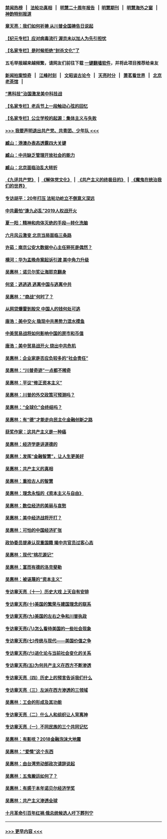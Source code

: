 #### [禁闻热榜](热点新闻.md?=0)  &nbsp;&nbsp;|&nbsp;&nbsp; [法轮功真相](https://github.com/gfw-breaker/truth/blob/master/README.md?=0) &nbsp;&nbsp;|&nbsp;&nbsp; [明慧二十周年报告](https://github.com/gfw-breaker/mh-reports/blob/master/README.md?=0) &nbsp;&nbsp;|&nbsp;&nbsp;[明慧期刊](https://github.com/gfw-breaker/mh-qikan) &nbsp;&nbsp;|&nbsp;&nbsp; [明慧海外之窗](https://github.com/gfw-breaker/mh-news/blob/master/README.md?=0) &nbsp;&nbsp;|&nbsp;&nbsp; [神韵特别报道](https://github.com/gfw-breaker/mh-news/blob/master/shenyun.md?=0)
#### [章天亮：我们如何祈祷 从川普全国祷告日说起](../pages/nsc423/n11944627.md?t=03190903) 
#### [【纪元专栏】应对病毒流行 渥京未以加人为先引担忧](../pages/nsc423/n11875714.md?t=03190903) 
#### [【名家专栏】是时候拒绝“封杀文化”了](../pages/nsc423/n11814093.md?t=03190903) 
#### 五毛举报越来越频繁，请网友们前往下载 [一键翻墙软件](https://github.com/gfw-breaker/ssr-accounts)，并将此项目推荐给亲友
#### [新闻拍案惊奇](https://github.com/gfw-breaker/banned-news/blob/master/pages/link4.md) &nbsp;&nbsp;|&nbsp;&nbsp; [江峰时刻](https://github.com/gfw-breaker/banned-news/blob/master/pages/link4.md) &nbsp;&nbsp;|&nbsp;&nbsp; [文昭谈古论今](https://github.com/gfw-breaker/banned-news/blob/master/pages/link4.md) &nbsp;&nbsp;|&nbsp;&nbsp; [天亮时分](https://github.com/gfw-breaker/banned-news/blob/master/pages/link4.md) &nbsp;&nbsp;|&nbsp;&nbsp; [萧茗看世界](https://github.com/gfw-breaker/banned-news/blob/master/pages/link4.md) &nbsp;&nbsp;|&nbsp;&nbsp; [北京老茶馆](https://github.com/gfw-breaker/banned-news/blob/master/pages/link4.md) &nbsp;&nbsp;|&nbsp;&nbsp; 
#### [“黑科技”治国激发美中科技战](../pages/nsc423/n11638056.md?t=03190903) 
#### [【名家专栏】老兵节上一段触动心弦的回忆](../pages/nsc423/n11646016.md?t=03190903) 
#### [【名家专栏】公立学校的起源：集体主义与失败](../pages/nsc423/n11601833.md?t=03190903) 
#### [>>> 我要声明退出共产党、共青团、少年队 <<<](https://github.com/begood0513/goodnews/blob/master/quit/letter.md) 
#### [臧山：港澳办表态透露四大关键](../pages/nsc423/n11421628.md?t=03190903) 
#### [臧山：中共缺乏管理开放社会的能力](../pages/nsc423/n11407457.md?t=03190903) 
#### [臧山：北京面临治乱大转折](../pages/nsc423/n11406895.md?t=03190903) 
#### [《九评共产党》](https://github.com/begood0513/9ping.md/blob/master/README.md) &nbsp;|&nbsp; [《解体党文化》](../../../../jtdwh.md/blob/master/README.md)  &nbsp;|&nbsp; [《共产主义的终极目的》](../../../../gczydzjmd.md/blob/master/README.md) &nbsp;|&nbsp; [《魔鬼在统治我们的世界》](../../../../mgztzwmdsj.md/blob/master/README.md) 
#### [专访胡平：20年打压 法轮功屹立不倒意义深远](../pages/nsc423/n11398800.md?t=03190903) 
#### [中共最怕“逢九必乱”2019人权战开火](../pages/nsc423/n11385248.md?t=03190903) 
#### [夏一阳：精神和肉体灭绝的手段—转化洗脑](../pages/nsc423/n11368250.md?t=03190903) 
#### [六月风云激变 北京当局面临三条路](../pages/nsc423/n11313668.md?t=03190903) 
#### [许茹：南京公安大数据中心主任猝死是偶然？](../pages/nsc423/n11064744.md?t=03190903) 
#### [横河：华为孟晚舟案起诉引渡 美中角力升级](../pages/nsc423/n11027230.md?t=03190903) 
#### [吴惠林：诺贝尔奖让海耶克翻身](../pages/nsc423/n10890049.md?t=03190903) 
#### [何坚：逃逃逃 逃离中国与逃离中共](../pages/nsc423/n10592891.md?t=03190903) 
#### [吴惠林：“商战”何时了？](../pages/nsc423/n10573558.md?t=03190903) 
#### [从网贷爆雷到股灾 中国人的钱何处可逃](../pages/nsc423/n10572800.md?t=03190903) 
#### [唐浩：美中交火 隐现中共黑势力混水摸鱼](../pages/nsc423/n10544040.md?t=03190903) 
#### [中美贸易战将如何影响中国的房市和币值](../pages/nsc423/n10543697.md?t=03190903) 
#### [唐浩：美中贸易战开火 烧出中共危机](../pages/nsc423/n10540126.md?t=03190903) 
#### [吴惠林：企业家是否应负较多的“社会责任”](../pages/nsc423/n10535022.md?t=03190903) 
#### [吴惠林：“川普奇迹”一点都不稀奇](../pages/nsc423/n10512808.md?t=03190903) 
#### [吴惠林：平议“修正资本主义”](../pages/nsc423/n10495724.md?t=03190903) 
#### [吴惠林：川普的外交政策可预测吗？](../pages/nsc423/n10462387.md?t=03190903) 
#### [吴惠林：“全球化”会终结吗？](../pages/nsc423/n10452838.md?t=03190903) 
#### [吴惠林：有“德”才能走向民主化金融创新之路](../pages/nsc423/n10432292.md?t=03190903) 
#### [获奖作家：这共产主义是一种癌](../pages/nsc423/n10431541.md?t=03190903) 
#### [吴惠林：经济学是讲道德的](../pages/nsc423/n10398014.md?t=03190903) 
#### [吴惠林：发挥“金融智慧”，让人生更美好](../pages/nsc423/n10375019.md?t=03190903) 
#### [吴惠林：共产主义的真相](../pages/nsc423/n10351394.md?t=03190903) 
#### [吴惠林：重拾古人的智慧](../pages/nsc423/n10337691.md?t=03190903) 
#### [吴惠林：理念永恒的《资本主义与自由》](../pages/nsc423/n10316274.md?t=03190903) 
#### [吴惠林：数位经济的美丽与哀愁](../pages/nsc423/n10292946.md?t=03190903) 
#### [吴惠林：美中经济战将开打？](../pages/nsc423/n10258825.md?t=03190903) 
#### [吴惠林：可怕的中国经济扩张](../pages/nsc423/n10219147.md?t=03190903) 
#### [政协委员提承认双重国籍 揭中共官员过客心态](../pages/nsc423/n10208809.md?t=03190903) 
#### [吴惠林：现代“桃花源记”](../pages/nsc423/n10185234.md?t=03190903) 
#### [吴惠林：富而有德的洛克斐勒](../pages/nsc423/n10142264.md?t=03190903) 
#### [吴惠林：被诬蔑的“资本主义”](../pages/nsc423/n10124816.md?t=03190903) 
#### [专访章天亮（十一）历史大戏 上天自有安排](../pages/nsc423/n10094905.md?t=03190903) 
#### [专访章天亮(十)美国的繁荣与建国理念的联系](../pages/nsc423/n10094899.md?t=03190903) 
#### [专访章天亮(九)美国的左右之争和川普执政](../pages/nsc423/n10094889.md?t=03190903) 
#### [专访章天亮(八)怎么看待美国的一些社会现象](../pages/nsc423/n10094857.md?t=03190903) 
#### [专访章天亮(七)传统与现代——美国价值之争](../pages/nsc423/n10093140.md?t=03190903) 
#### [专访章天亮(六)进化论与当前社会变化的关系](../pages/nsc423/n10092036.md?t=03190903) 
#### [专访章天亮(五)为何共产主义在西方不断渗透](../pages/nsc423/n10083620.md?t=03190903) 
#### [专访章天亮（四）历史上的预言告诉我们什么](../pages/nsc423/n10083606.md?t=03190903) 
#### [专访章天亮（三）左派在西方渗透的三领域](../pages/nsc423/n10081115.md?t=03190903) 
#### [吴惠林：工会的形成及其功能](../pages/nsc423/n10080633.md?t=03190903) 
#### [专访章天亮（二）什么人和组织让人背离神](../pages/nsc423/n10076637.md?t=03190903) 
#### [专访章天亮（一）不同民族的三个共同记忆](../pages/nsc423/n10074188.md?t=03190903) 
#### [吴惠林：有影呒？2018金融泡沫大地震](../pages/nsc423/n10040534.md?t=03190903) 
#### [吴惠林：“爱情”这个东西](../pages/nsc423/n10019423.md?t=03190903) 
#### [吴惠林：由台湾劳动部政次请辞说起](../pages/nsc423/n9979679.md?t=03190903) 
#### [吴惠林：五鬼搬运如何了？](../pages/nsc423/n9925338.md?t=03190903) 
#### [吴惠林：有感于本年诺贝尔经济学奖](../pages/nsc423/n9871883.md?t=03190903) 
#### [吴惠林：共产主义渗透全球](../pages/nsc423/n9812748.md?t=03190903) 
#### [十月革命引百年红祸 俄总统候选人吁下葬列宁](../pages/nsc423/n9810182.md?t=03190903) 

----
#### [ >>> 更早内容 <<< ](../indexes/nsc423-earlier.md)
